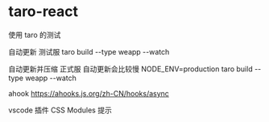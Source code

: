 # taro-react

使用 taro 的测试

自动更新 测试服
taro build --type weapp --watch

自动更新并压缩 正式服 自动更新会比较慢
NODE_ENV=production taro build --type weapp --watch

ahook 
https://ahooks.js.org/zh-CN/hooks/async

vscode 插件 CSS Modules 提示

